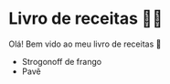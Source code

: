 # Livro de receitas :man_cook:

Olá! Bem vido ao meu livro de receitas :wave:

- Strogonoff de frango
- Pavê

